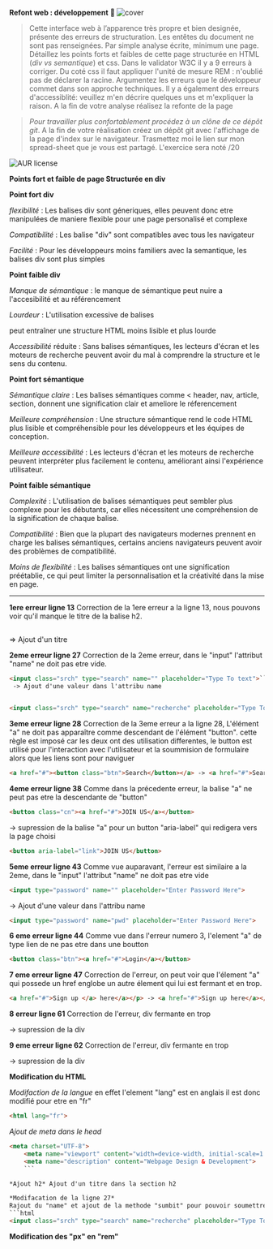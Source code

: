 **Refont web : développement** 🚀 
![cover](./cover.PNG)
>Cette interface web à l’apparence très propre et bien designée, présente des erreurs de structuration. Les entêtes du document ne sont pas renseignées.
Par simple analyse écrite, minimum une page. Détaillez les points forts et faibles de cette page structurée en  HTML (_div vs semantique_) et css. Dans le validator W3C il y a 9 erreurs à corriger. Du coté css il faut appliquer l'unité de mesure REM :  n'oublié pas de déclarer la racine. Argumentez les erreurs que le développeur commet dans son approche techniques. Il y a également des erreurs d'accessiblité: veuillez m'en décrire quelques uns et m'expliquer la raison. A la fin de votre analyse réalisez la refonte de la page

> *Pour travailler plus confortablement procédez à un clône de ce dépôt git*.
> A la fin de votre réalisation créez un dépôt git avec l'affichage de la page d'index sur le navigateur.
> Trasmettez moi le lien sur mon spread-sheet que je vous est partagé. 
> L'exercice sera  noté /20

![AUR license](https://img.shields.io/aur/license/c)


**Points fort et faible de page Structurée en div**

**Point fort div**

*flexibilité* : Les balises div sont géneriques, elles peuvent donc etre manipulées de maniere flexible pour une page personalisé et complexe

*Compatibilité* : Les balise "div" sont compatibles avec tous les navigateur

*Facilité* : Pour les développeurs moins familiers avec la semantique, les balises div sont plus simples

**Point faible div**

*Manque de sémantique* : le manque de sémantique peut nuire a l'accesibilité et au référencement

*Lourdeur* : L'utilisation excessive de balises <div> peut entraîner une structure HTML moins lisible et plus lourde

*Accessibilité* réduite : Sans balises sémantiques, les lecteurs d'écran et les moteurs de recherche peuvent avoir du mal à comprendre la structure et le sens du contenu.
 
**Point fort sémantique**

*Sémantique claire* : Les balises sémantiques comme <
header, nav, article, section, donnent une signification clair et ameliore le réferencement

*Meilleure compréhension* : Une structure sémantique rend le code HTML plus lisible et compréhensible pour les développeurs et les équipes de conception.

*Meilleure accessibilité* : Les lecteurs d'écran et les moteurs de recherche peuvent interpréter plus facilement le contenu, améliorant ainsi l'expérience utilisateur.

**Point faible sémantique**

*Complexité* : L'utilisation de balises sémantiques peut sembler plus complexe pour les débutants, car elles nécessitent une compréhension de la signification de chaque balise.

*Compatibilité* : Bien que la plupart des navigateurs modernes prennent en charge les balises sémantiques, certains anciens navigateurs peuvent avoir des problèmes de compatibilité.

*Moins de flexibilité* : Les balises sémantiques ont une signification préétablie, ce qui peut limiter la personnalisation et la créativité dans la mise en page.



****
**1ere erreur ligne 13**
Correction de la 1ere erreur a la ligne 13, nous pouvons voir qu'il manque le titre de la balise h2.
<h2 class="logo"></h2> => Ajout d'un titre

**2eme erreur ligne 27**
Correction de la 2eme erreur, dans le "input" l'attribut "name" ne doit pas etre vide.

```html
<input class="srch" type="search" name="" placeholder="Type To text">```
 -> Ajout d'une valeur dans l'attribu name


<input class="srch" type="search" name="recherche" placeholder="Type To text">
```

**3eme erreur ligne 28**
Correction de la 3eme erreur a la ligne 28, L'élément "a" ne doit pas apparaître comme descendant de l'élément "button". cette règle est imposé car les deux ont des utilisation differentes, le button est utilisé pour l'interaction avec l'utilisateur et la soummision de formulaire alors que les liens sont pour naviguer

```html
<a href="#"><button class="btn">Search</button></a> -> <a href="#">Search</a>
```

**4eme erreur ligne 38**
Comme dans la précedente erreur, la balise "a" ne peut pas etre la descendante de "button"
```html
<button class="cn"><a href="#">JOIN US</a></button>
``` 
-> supression de la balise "a" pour un button "aria-label" qui redigera vers la page choisi
```html
<button aria-label="link">JOIN US</button>
```

**5eme erreur ligne 43**
Comme vue auparavant, l'erreur est similaire a la 2eme, dans le "input" l'attribut "name" ne doit pas etre vide
```html
<input type="password" name="" placeholder="Enter Password Here"> 
```
-> Ajout d'une valeur dans l'attribu name
```html 
<input type="password" name="pwd" placeholder="Enter Password Here">
```

**6 eme erreur ligne 44**
Comme vue dans l'erreur numero 3, l'element "a" de type lien de ne pas etre dans une boutton
```html
<button class="btn"><a href="#">Login</a></button>
```

**7 eme erreur ligne 47**
Correction de l'erreur, on peut voir que l'élement "a" qui possede un href englobe un autre élement </a> qui lui est fermant et en trop.
```html
<a href="#">Sign up </a> here</a></p> -> <a href="#">Sign up here</a></p>
```

**8 erreur ligne 61**
Correction de l'erreur, div fermante en trop
</div> -> supression de la div

**9 eme erreur ligne 62**
Correction de l'erreur, div fermante en trop
</div> -> supression de la div



**Modification du HTML**

*Modifaction de la langue* en effet l'element "lang" est en anglais il est donc modifié pour etre en "fr"
```html
<html lang="fr">
```

*Ajout de meta dans le head*
```html
<meta charset="UTF-8">
    <meta name="viewport" content="width=device-width, initial-scale=1.0">
    <meta name="description" content="Webpage Design & Development">
    ```

*Ajout h2* Ajout d'un titre dans la section h2

*Modifacation de la ligne 27* 
Rajout du "name" et ajout de la methode "sumbit" pour pouvoir soumettre la recherche
```html
<input class="srch" type="search" name="recherche" placeholder="Type To text">
```


**Modification des "px" en "rem"**
